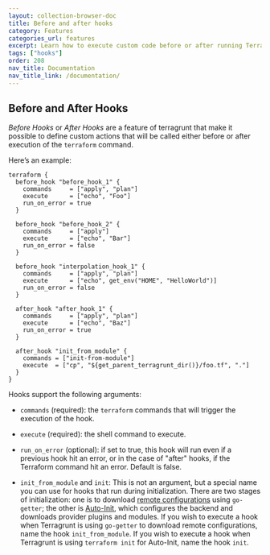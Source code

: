 ```yaml
---
layout: collection-browser-doc
title: Before and after hooks
category: Features
categories_url: features
excerpt: Learn how to execute custom code before or after running Terraform.
tags: ["hooks"]
order: 208
nav_title: Documentation
nav_title_link: /documentation/
---
```


## Before and After Hooks

*Before Hooks* or *After Hooks* are a feature of terragrunt that make it possible to define custom actions that will be called either before or after execution of the `terraform` command.

Here’s an example:

``` hcl
terraform {
  before_hook "before_hook_1" {
    commands     = ["apply", "plan"]
    execute      = ["echo", "Foo"]
    run_on_error = true
  }

  before_hook "before_hook_2" {
    commands     = ["apply"]
    execute      = ["echo", "Bar"]
    run_on_error = false
  }

  before_hook "interpolation_hook_1" {
    commands     = ["apply", "plan"]
    execute      = ["echo", get_env("HOME", "HelloWorld")]
    run_on_error = false
  }

  after_hook "after_hook_1" {
    commands     = ["apply", "plan"]
    execute      = ["echo", "Baz"]
    run_on_error = true
  }

  after_hook "init_from_module" {
    commands = ["init-from-module"]
    execute  = ["cp", "${get_parent_terragrunt_dir()}/foo.tf", "."]
  }
}
```

Hooks support the following arguments:

  - `commands` (required): the `terraform` commands that will trigger the execution of the hook.

  - `execute` (required): the shell command to execute.

  - `run_on_error` (optional): if set to true, this hook will run even if a previous hook hit an error, or in the case of "after" hooks, if the Terraform command hit an error. Default is false.

  - `init_from_module` and `init`: This is not an argument, but a special name you can use for hooks that run during initialization. There are two stages of initialization: one is to download [remote configurations]({{site.baseurl}}/use-cases/keep-your-terraform-code-dry) using `go-getter`; the other is [Auto-Init]({{site.baseurl}}/documentation/features/auto-init), which configures the backend and downloads provider plugins and modules. If you wish to execute a hook when Terragrunt is using `go-getter` to download remote configurations, name the hook `init_from_module`. If you wish to execute a hook when Terragrunt is using `terraform init` for Auto-Init, name the hook `init`.

